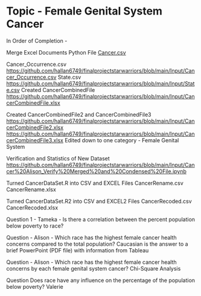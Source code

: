 # Topic - Female Genital System Cancer
In Order of Completion - 

Merge Excel Documents Python File
[Cancer.csv](https://github.com/hallan6749/finalprojectstarwarriors/blob/main/Input/Cancer.csv)


Cancer_Occurrence.csv https://github.com/hallan6749/finalprojectstarwarriors/blob/main/Input/Cancer_Occurrence.csv
State.csv https://github.com/hallan6749/finalprojectstarwarriors/blob/main/Input/State.csv
Created CancerCombinedFile https://github.com/hallan6749/finalprojectstarwarriors/blob/main/Input/CancerCombinedFile.xlsx

Created CancerCombinedFile2 and CancerCombinedFile3 https://github.com/hallan6749/finalprojectstarwarriors/blob/main/Input/CancerCombinedFile2.xlsx https://github.com/hallan6749/finalprojectstarwarriors/blob/main/Input/CancerCombinedFile3.xlsx
Edited down to one category - Female Genital System

Verification and Statistics of New Dataset https://github.com/hallan6749/finalprojectstarwarriors/blob/main/Input/Cancer%20Alison_Verify%20Merged%20and%20Condensed%20File.ipynb

Turned CancerDataSet.R into CSV and EXCEL Files
CancerRename.csv
CancerRename.xlsx

Turned CancerDataSet.R2 into CSV and EXCEL2 Files
CancerRecoded.csv
CancerRecoded.xlsx

Question 1 - Tameka - Is there a correlation between the percent population below poverty to race?

Question - Alison - Which race has the highest female cancer health concerns compared to the total population?
Caucasian is the answer to a brief PowerPoint (PDF file) with information from Tableau

Question - Alison - Which race has the highest female cancer health concerns by each female genital system cancer? 
Chi-Square Analysis

Question Does race have any influence on the percentage of the population below poverty? Valerie
